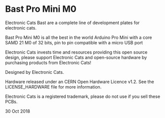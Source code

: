 # Bast Pro Mini M0

Electronic Cats Bast are a complete line of development plates for electronic cats.

Bast Pro Mini M0 is all the best in the world Arduino Pro Mini with a core SAMD 21 M0 of 32 bits, pin to pin compatible with a micro USB port

Electronic Cats invests time and resources providing this open source design, please support Electronic Cats and open-source hardware by purchasing products from Electronic Cats!

Designed by Electronic Cats.

Hardware released under an CERN Open Hardware Licence v1.2. See the LICENSE_HARDWARE file for more information.

Electronic Cats is a registered trademark, please do not use if you sell these PCBs.

30 Oct 2018
